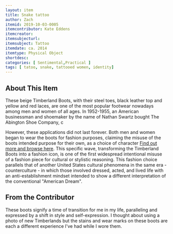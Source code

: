 ```yaml
---
layout: item
title: Snake tattoo
author: Zach
itemid: 2019-10-03-0005
itemcontributor: Kate Eddens
itemcreator: 
itemsubjecturl:
itemsubject: Tattoo
itemdate: ca. 2014
itemtype: Physical Object
shortdesc:  
categories: [ Sentimental,Practical ]
tags: [ tatoo, snake, tattooed women, identity]
---
```


## About This Item

These beige Timberland Boots, with their steel toes, black leather top and yellow and red laces, are one of the most popular footwear nowadays among men and women of all ages. In 1952-1955, an American businessman and shoemaker by the name of Nathan Swartz bought The Abington Shoe Company, c

However, these applications did not last forever. Both men and women began to wear the boots for fashion purposes, claiming the misuse of the boots intended purpose for their own, as a choice of character [Find out more and browse here](https://www.timberland.com). This specific wave, transforming the Timberland Boots into a fashion icon, is one of the first widespread intentional misuse of a fashion piece for cultural or stylistic reasoning. This fashion choice parallels that of another United States cultural phenomena in the same era - counterculture - in which those involved dressed, acted, and lived life with an anti-establishment mindset intended to show a different interpretation of the conventional "American Dream".

## From the Contributor

These boots signify a time of transition for me in my life, paralleling and expressed by a shift in style and self-expression. I thought about using a photo of new Timberlands but the stains and wear marks on these boots are each a different experience I've had while I wore them. 
